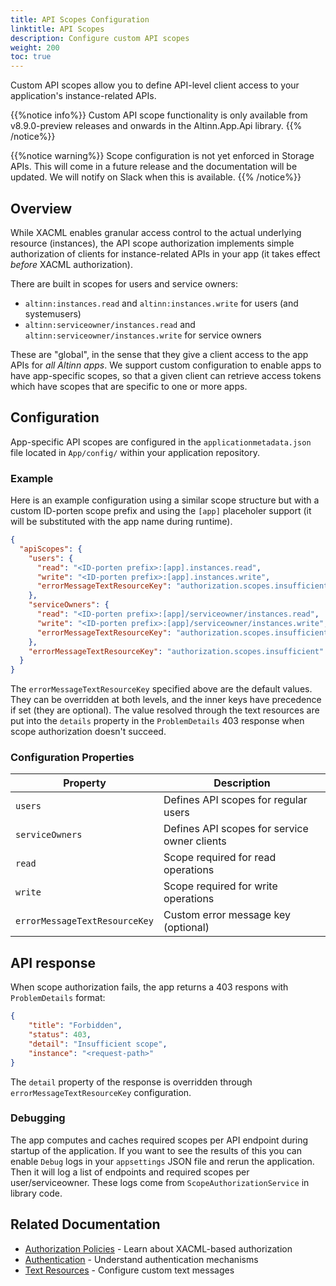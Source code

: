 ```yaml
---
title: API Scopes Configuration
linktitle: API Scopes
description: Configure custom API scopes
weight: 200
toc: true
---
```


Custom API scopes allow you to define API-level client access to your application's instance-related APIs.

{{%notice info%}}
Custom API scope functionality is only available from v8.9.0-preview releases and onwards in the Altinn.App.Api library.
{{% /notice%}}

{{%notice warning%}}
Scope configuration is not yet enforced in Storage APIs. This will come in a future release and the documentation will be updated. We will notify on Slack when this is available.
{{% /notice%}}

## Overview

While XACML enables granular access control to the actual underlying resource (instances), the API scope authorization implements
simple authorization of clients for instance-related APIs in your app (it takes effect _before_ XACML authorization).

There are built in scopes for users and service owners:
* `altinn:instances.read` and `altinn:instances.write` for users (and systemusers)
* `altinn:serviceowner/instances.read` and `altinn:serviceowner/instances.write` for service owners

These are "global", in the sense that they give a client access to the app APIs for _all Altinn apps_.
We support custom configuration to enable apps to have app-specific scopes, so that a given client can retrieve
access tokens which have scopes that are specific to one or more apps.

## Configuration

App-specific API scopes are configured in the `applicationmetadata.json` file located in `App/config/` within your application repository.

### Example

Here is an example configuration using a similar scope structure but with a custom ID-porten scope prefix
and using the `[app]` placeholer support (it will be substituted with the app name during runtime).

```json
{
  "apiScopes": {
    "users": {
      "read": "<ID-porten prefix>:[app].instances.read",
      "write": "<ID-porten prefix>:[app].instances.write",
      "errorMessageTextResourceKey": "authorization.scopes.insufficient"
    },
    "serviceOwners": {
      "read": "<ID-porten prefix>:[app]/serviceowner/instances.read",
      "write": "<ID-porten prefix>:[app]/serviceowner/instances.write",
      "errorMessageTextResourceKey": "authorization.scopes.insufficient"
    },
    "errorMessageTextResourceKey": "authorization.scopes.insufficient"
  }
}
```

The `errorMessageTextResourceKey` specified above are the default values.
They can be overridden at both levels, and the inner keys have precedence if set (they are optional).
The value resolved through the text resources are put into the `details` property in the `ProblemDetails` 403 response
when scope authorization doesn't succeed.

### Configuration Properties

| Property | Description |
|----------|-------------|
| `users` | Defines API scopes for regular users |
| `serviceOwners` | Defines API scopes for service owner clients |
| `read` | Scope required for read operations |
| `write` | Scope required for write operations |
| `errorMessageTextResourceKey` | Custom error message key (optional) |

## API response

When scope authorization fails, the app returns a 403 respons with `ProblemDetails` format:

```json
{
    "title": "Forbidden",
    "status": 403,
    "detail": "Insufficient scope",
    "instance": "<request-path>"
}
```

The `detail` property of the response is overridden through `errorMessageTextResourceKey` configuration.

### Debugging

The app computes and caches required scopes per API endpoint during startup of the application.
If you want to see the results of this you can enable `Debug` logs in your `appsettings` JSON file
and rerun the application. Then it will log a list of endpoints and required scopes per user/serviceowner.
These logs come from `ScopeAuthorizationService` in library code.

## Related Documentation

- [Authorization Policies](../) - Learn about XACML-based authorization
- [Authentication](../../../api/auth/) - Understand authentication mechanisms
- [Text Resources](../../../ux/texts/) - Configure custom text messages